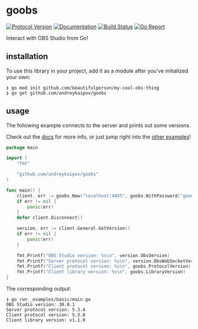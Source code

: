 # goobs

[![Protocol Version][protocol-img]][protocol-url]
[![Documentation][doc-img]][doc-url]
[![Build Status][build-img]][build-url]
[![Go Report][goreport-img]][goreport-url]

[protocol-img]: https://img.shields.io/badge/obs--websocket-v5.3.0-blue?logo=obs-studio&style=flat-square
[protocol-url]: https://github.com/obsproject/obs-websocket/blob/5.3.0/docs/generated/protocol.md
[doc-img]: https://img.shields.io/badge/pkg.go.dev-reference-blue?logo=go&logoColor=white&style=flat-square
[doc-url]: https://pkg.go.dev/github.com/andreykaipov/goobs
[build-img]: https://img.shields.io/github/actions/workflow/status/andreykaipov/goobs/ci.yml?logo=github&style=flat-square&branch=main
[build-url]: https://github.com/andreykaipov/goobs/actions/workflows/ci.yml
[goreport-img]: https://goreportcard.com/badge/github.com/andreykaipov/goobs?logo=go&logoColor=white&style=flat-square
[goreport-url]: https://goreportcard.com/report/github.com/andreykaipov/goobs

Interact with OBS Studio from Go!

## installation

To use this library in your project, add it as a module after you've initialized your own:

```console
❯ go mod init github.com/beautifulperson/my-cool-obs-thing
❯ go get github.com/andreykaipov/goobs
```

## usage

The following example connects to the server and prints out some versions.

Check out the [docs](./docs/README.md) for more info, or just jump right into the [other examples](./_examples)!

[//]: # (snippet-1-begin)
```go
package main

import (
	"fmt"

	"github.com/andreykaipov/goobs"
)

func main() {
	client, err := goobs.New("localhost:4455", goobs.WithPassword("goodpassword"))
	if err != nil {
		panic(err)
	}
	defer client.Disconnect()

	version, err := client.General.GetVersion()
	if err != nil {
		panic(err)
	}

	fmt.Printf("OBS Studio version: %s\n", version.ObsVersion)
	fmt.Printf("Server protocol version: %s\n", version.ObsWebSocketVersion)
	fmt.Printf("Client protocol version: %s\n", goobs.ProtocolVersion)
	fmt.Printf("Client library version: %s\n", goobs.LibraryVersion)
}
```
[//]: # (snippet-1-end)

The corresponding output:

[//]: # (snippet-2-begin)
```console
❯ go run _examples/basic/main.go
OBS Studio version: 30.0.1
Server protocol version: 5.3.4
Client protocol version: 5.3.0
Client library version: v1.1.0
```
[//]: # (snippet-2-end)
